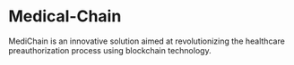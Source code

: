 # Medical-Chain
MediChain is an innovative solution aimed at revolutionizing the healthcare preauthorization process using blockchain technology.
